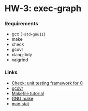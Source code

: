 # HW-3: exec-graph

### Requirements
* gcc (`-std=gnu11`)
* make
* check
* gcovr
* clang-tidy
* valgrind

### Links
* [Check: unit testing framework for C](https://libcheck.github.io/check/doc/check_html/check_toc.html)
* [gcovr](https://gcovr.com/en/5.1/manpage.html)
* [Makefile tutorial](https://makefiletutorial.com/)
* [GNU make](https://www.gnu.org/software/make/manual/make.html)
* [man stat](https://linux.die.net/man/2/stat)
